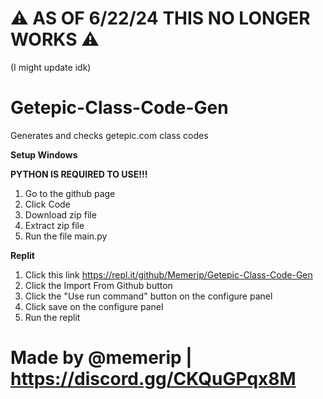 # ⚠️ AS OF 6/22/24 THIS NO LONGER WORKS ⚠️
(I might update idk)

# Getepic-Class-Code-Gen
Generates and checks getepic.com class codes

**Setup Windows**

**PYTHON IS REQUIRED TO USE!!!**

1. Go to the github page
2. Click Code
3. Download zip file
4. Extract zip file
5. Run the file main.py

**Replit**

1. Click this link https://repl.it/github/Memerip/Getepic-Class-Code-Gen
2. Click the Import From Github button
3. Click the "Use run command" button on the configure panel
4. Click save on the configure panel
5. Run the replit

# Made by @memerip | https://discord.gg/CKQuGPqx8M
